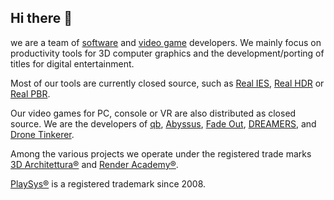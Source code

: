 ## Hi there 👋

we are a team of [software](http://www.playsys.software) and [video game](http://www.playsys.games) developers. We mainly focus on productivity tools for 3D computer graphics and the development/porting of titles for digital entertainment.

Most of our tools are currently closed source, such as [Real IES](https://www.real-ies.com), [Real HDR](https://www.real-hdr.com) or [Real PBR](https://www.real-pbr.com).

Our video games for PC, console or VR are also distributed as closed source. We are the developers of [qb](https://www.qb-game.com), [Abyssus](https://www.abyssus-vr.com), [Fade Out](https://www.virtual-reality-escape-room.com), [DREAMERS](https://www.dreamers-game.com), and [Drone Tinkerer](https://www.drone-tinkerer.com).

Among the various projects we operate under the registered trade marks [3D Architettura®](https://www.3darchitettura.com) and [Render Academy®](https://www.renderacademy.com).

[PlaySys®](https://www.play-sys.com) is a registered trademark since 2008.
